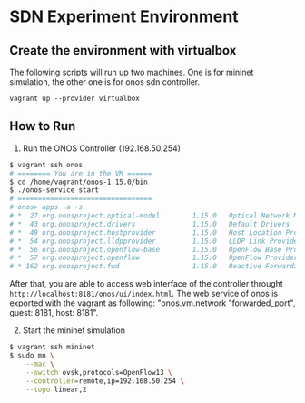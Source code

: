 # SDN Experiment Environment

## Create the environment with virtualbox
The following scripts will run up two machines. One is for mininet simulation, the other one is for onos sdn controller.
```shell
vagrant up --provider virtualbox
```

## How to Run
1. Run the ONOS Controller (192.168.50.254)
```bash
$ vagrant ssh onos
# ======== You are in the VM ======
$ cd /home/vagrant/onos-1.15.0/bin
$ ./onos-service start
# =================================
# onos> apps -a -s
# *  27 org.onosproject.optical-model        1.15.0   Optical Network Model
# *  43 org.onosproject.drivers              1.15.0   Default Drivers
# *  49 org.onosproject.hostprovider         1.15.0   Host Location Provider
# *  54 org.onosproject.lldpprovider         1.15.0   LLDP Link Provider
# *  56 org.onosproject.openflow-base        1.15.0   OpenFlow Base Provider
# *  57 org.onosproject.openflow             1.15.0   OpenFlow Provider Suite
# * 162 org.onosproject.fwd                  1.15.0   Reactive Forwarding
```
After that, you are able to access web interface of the controller throught `http://localhost:8181/onos/ui/index.html`. The web service of onos is exported with the vagrant as following: "onos.vm.network "forwarded_port", guest: 8181, host: 8181".

2. Start the mininet simulation
```bash
$ vagrant ssh mininet
$ sudo mn \
    --mac \
    --switch ovsk,protocols=OpenFlow13 \
    --controller=remote,ip=192.168.50.254 \
    --topo linear,2
```
